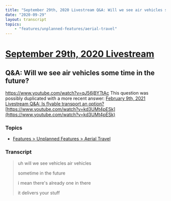 ```yaml
---
title: "September 29th, 2020 Livestream Q&A: Will we see air vehicles some time in the future?"
date: "2020-09-29"
layout: transcript
topics:
    - "features/unplanned-features/aerial-travel"
---
```

# [September 29th, 2020 Livestream](../2020-09-29.md)
## Q&A: Will we see air vehicles some time in the future?
https://www.youtube.com/watch?v=qJ56jBYTtAc
This question was possibly duplicated with a more recent answer: [February 9th, 2021 Livestream Q&A: Is flyable transport an option?](./yt-kd3UMt4pESk.md) [https://www.youtube.com/watch?v=kd3UMt4pESk](https://www.youtube.com/watch?v=kd3UMt4pESk)


### Topics
* [Features > Unplanned Features > Aerial Travel](../topics/features/unplanned-features/aerial-travel.md)

### Transcript

> uh will we see vehicles air vehicles
>
> sometime in the future
>
> i mean there's already one in there
>
> it delivers your stuff
